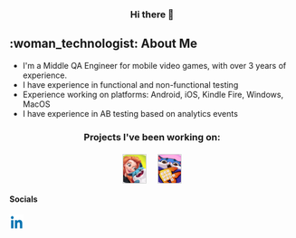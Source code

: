<h3 align="center">Hi there 👋</h3>

<h2>:woman_technologist: About Me</h2>

+ I'm a Middle QA Engineer for mobile video games, with over 3 years of experience.
+ I have experience in functional and non-functional testing 
+ Experience working on platforms: Android, iOS, Kindle Fire, Windows, MacOS
+ I have experience in AB testing based on analytics events

<h3 align="center">Projects I've been working on:</h3>

<div style="display: flex; justify-content: center; align-items: center; gap: 20px; margin-top: 20px;">
  <a href="https://apps.apple.com/ru/app/pixelwoods-%D0%BA%D0%B0%D1%80%D1%82%D0%B8%D0%BD%D0%B0-%D0%BF%D0%BE-%D0%BD%D0%BE%D0%BC%D0%B5%D1%80%D0%B0%D0%BC/id1541658506">
    <div style="width: 40px; height: 50px; overflow: hidden; display: flex; justify-content: center; align-items: center; border: 1px solid #ccc;">
      <img src="https://github.com/Numilou/images/blob/main/PWios.png" alt="gameios" style="width: 100%; height: 100%; object-fit: cover;" />
    </div>
  </a>
  <a href="https://play.google.com/store/apps/details?id=com.beresnevgames.pixelgallery&hl=en_US&pli=1">
    <div style="width: 40px; height: 50px; overflow: hidden; display: flex; justify-content: center; align-items: center; border: 1px solid #ccc;">
      <img src="https://github.com/Numilou/images/blob/main/PWandroid.png" alt="gameandroid" style="width: 100%; height: 100%; object-fit: cover;" />
    </div>
  </a>
</div>
</div>


<h4>Socials</h4>

<a href="https://www.linkedin.com/in/darya-ivanova-404a87258/" target="_blank" rel="noreferrer">
  <img src="https://github.com/Numilou/images/blob/main/icon-linkedin.png" alt="LinkedIn Profile" width="25" height="27" />
</a>


